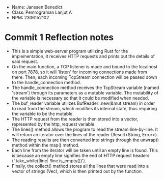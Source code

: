 - Name: Janssen Benedict
- Class: Pemrograman Lanjut A
- NPM: 2306152102

# Commit 1 Reflection notes

- This is a simple web-server program utilizing Rust for the implementation, it receives HTTP requests and prints out the details of said request.
- On the main function, a TCP listener is made and bound to the localhost on port 7878, so it will 'listen' for incoming connections made from there. Then, each incoming TcpStream connection will be passed down to the handle_connection method.
- The handle_connection method receives the TcpStream variable (named 'stream') through its parameters as a mutable variable. The mutability of the variable is necessary so that it could be modified when needed.
- The buf_reader variable utilizes BufReader::new(&mut stream) in order to read from the stream, which modifies its internal state, thus requiring the variable to be the mutable.
- The HTTP request from the reader is then stored into a vector, represented by the http_request variable.
- The lines() method allows the program to read the stream line-by-line. It will return an iterator over the lines of the reader (Result<String, Error>).
- The reading results are then converted into strings through the unwrap() method within the map() method.
- Each line from the iterator will be taken until an empty line is found. This is because an empty line signifies the end of HTTP request headers ('.take_while(|line| !line.is_empty())').
- Finally, the collect() method stores all the lines that were read into a vector of strings (Vec<String>), which is then printed out by the function.